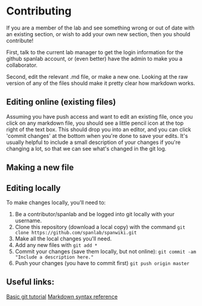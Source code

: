 # Contributing

If you are a member of the lab and see something wrong or out of date with an existing section, or wish to add your own new section, then you should contribute! 

First, talk to the current lab manager to get the login information for the github spanlab account, or (even better) have the admin to make you a collaborator. 

Second, edit the relevant .md file, or make a new one. Looking at the raw version of any of the files should make it pretty clear how markdown works. 

## Editing online (existing files)
Assuming you have push access and want to edit an existing file, once you click on any markdown file, you should see a little pencil icon at the top right of the text box. This should drop you into an editor, and you can click 'commit changes' at the bottom when you're done to save your edits. It's usually helpful to include a small description of your changes if you're changing a lot, so that we can see what's changed in the git log. 

## Making a new file

## Editing locally
To make changes locally, you'll need to:
1. Be a contributor/spanlab and be logged into git locally with your username.
2. Clone this repository (download a local copy) with the command `git clone https://github.com/spanlab/spanwiki.git`
3. Make all the local changes you'll need. 
4. Add any new files with `git add *`
5. Commit your changes (save them locally, but not online): `git commit -am "Include a description here." `
6. Push your changes (you have to commit first) `git push origin master`


## Useful links:
[Basic git tutorial](http://rogerdudler.github.io/git-guide/)
[Markdown syntax reference](http://commonmark.org/help/)
